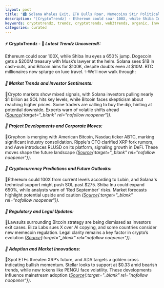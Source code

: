 ```yaml
---
layout: post
title: "🏙️ Solana Whales Exit, ETH Bulls Roar, Memecoins Stir Political Fire"
description: "[CryptoTrendz] - Ethereum could soar 100X, while Shiba Inu eyes a 650% jump. Dogecoin gets a $200M treasury with Musk’s lawyer at the helm. Solana sees $1B in cash-outs, and Bitcoin aims for $100K, despite doubts even at $10M. BTC millionaires now splurge on luxe travel."
keywords: cryptotrendz, trendz, cryptotrends, web3trends, organic, Investors, Cardano, Ethereum, XRP, AI, token, Analyst, China, bank, CTO, Bitcoin, Crypto, SOL, Dogecoin, Elon
categories: curated
---
```


#### ⚡ CryptoTrendz - 📌 *Latest Trendz Uncovered!:*

Ethereum could soar 100X, while Shiba Inu eyes a 650% jump. Dogecoin gets a $200M treasury with Musk’s lawyer at the helm. Solana sees $1B in cash-outs, and Bitcoin aims for $100K, despite doubts even at $10M. BTC millionaires now splurge on luxe travel. ✨We’ll now walk through:


#### *🔖  Market Trends and Investor Sentiments:*  

🔹Crypto markets show mixed signals, with Solana investors pulling nearly $1 billion as SOL hits key levels, while Bitcoin faces skepticism about reaching higher prices. Some traders are calling to buy the dip, hinting at potential downside. Experts warn of volatile shifts ahead *([Source](https://s.avyag.com/newslink1){:target="_blank" rel="nofollow noopener"})*.  

#### *🔖  Project Developments and Corporate Moves:*  

🔹Gryphon is merging with American Bitcoin, Nasdaq ticker ABTC, marking significant industry consolidation. Ripple's CTO clarified XRP fork rumors, and Aave introduces RLUSD on its platform, signaling growth in DeFi. These moves shape the future landscape *([Source](https://s.avyag.com/newslink2){:target="_blank" rel="nofollow noopener"})*.  

#### *🔖  Cryptocurrency Predictions and Future Outlooks:*  

🔹Ethereum could 100X from current levels according to Lubin, and Solana's technical support might push SOL past $275. Shiba Inu could expand 650%, while analysts warn of 'Red September' risks. Market forecasts highlight potential upside and caution *([Source](https://s.avyag.com/newslink3){:target="_blank" rel="nofollow noopener"})*.  

#### *🔖  Regulatory and Legal Updates:*  

🔹Lawsuits surrounding Bitcoin strategy are being dismissed as investors exit cases. Eliza Labs sues X over AI copying, and some countries consider new memecoin regulation. Legal clarity remains a key factor in crypto’s evolution *([Source](https://s.avyag.com/newslink4){:target="_blank" rel="nofollow noopener"})*.  

#### *🔖  Adoption and Market Innovations:*  

🔹Spot ETFs threaten XRP’s future, and ADA targets a golden cross indicating bullish momentum. Stellar looks to support at $0.33 amid bearish trends, while new tokens like PENGU face volatility. These developments influence mainstream adoption *([Source](https://s.avyag.com/newslink5){:target="_blank" rel="nofollow noopener"})*.